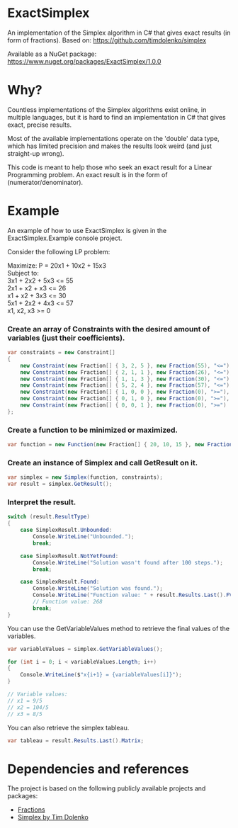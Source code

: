# ExactSimplex
An implementation of the Simplex algorithm in C# that gives exact results (in form of fractions). Based on: https://github.com/timdolenko/simplex

Available as a NuGet package: https://www.nuget.org/packages/ExactSimplex/1.0.0

# Why?

Countless implementations of the Simplex algorithms exist online, in multiple languages, but it is hard to find an implementation in C# that gives exact, precise results.

Most of the available implementations operate on the 'double' data type, which has limited precision and makes the results look weird (and just straight-up wrong).

This code is meant to help those who seek an exact result for a Linear Programming problem. An exact result is in the form of (numerator/denominator).

# Example

An example of how to use ExactSimplex is given in the ExactSimplex.Example console project.

Consider the following LP problem:

Maximize: P = 20x1 + 10x2 + 15x3  
Subject to:  
3x1 + 2x2 + 5x3 <= 55  
2x1 + x2 + x3 <= 26  
x1 + x2 + 3x3 <= 30  
5x1 + 2x2 + 4x3 <= 57  
x1, x2, x3 >= 0   

### Create an array of Constraints with the desired amount of variables (just their coefficients).

```csharp
var constraints = new Constraint[]
{
	new Constraint(new Fraction[] { 3, 2, 5 }, new Fraction(55), "<="),
	new Constraint(new Fraction[] { 2, 1, 1 }, new Fraction(26), "<="),
	new Constraint(new Fraction[] { 1, 1, 3 }, new Fraction(30), "<="),
	new Constraint(new Fraction[] { 5, 2, 4 }, new Fraction(57), "<="),
	new Constraint(new Fraction[] { 1, 0, 0 }, new Fraction(0), ">="),
	new Constraint(new Fraction[] { 0, 1, 0 }, new Fraction(0), ">="),
	new Constraint(new Fraction[] { 0, 0, 1 }, new Fraction(0), ">=")
};
```

### Create a function to be minimized or maximized.

```csharp
var function = new Function(new Fraction[] { 20, 10, 15 }, new Fraction(0), true);
```

### Create an instance of Simplex and call GetResult on it.

```csharp
var simplex = new Simplex(function, constraints);
var result = simplex.GetResult();
```

### Interpret the result.

```csharp
switch (result.ResultType)
{
	case SimplexResult.Unbounded:
		Console.WriteLine("Unbounded.");
		break;

	case SimplexResult.NotYetFound:
		Console.WriteLine("Solution wasn't found after 100 steps.");
		break;

	case SimplexResult.Found:
		Console.WriteLine("Solution was found.");
		Console.WriteLine("Function value: " + result.Results.Last().FValue);
		// Function value: 268
		break;
}
```

You can use the GetVariableValues method to retrieve the final values of the variables.

```csharp
var variableValues = simplex.GetVariableValues();

for (int i = 0; i < variableValues.Length; i++)
{
    Console.WriteLine($"x{i+1} = {variableValues[i]}");
}

// Variable values:
// x1 = 9/5
// x2 = 104/5
// x3 = 8/5
```

You can also retrieve the simplex tableau.

```csharp
var tableau = result.Results.Last().Matrix;
```


# Dependencies and references
The project is based on the following publicly available projects and packages:
- [Fractions](https://www.nuget.org/packages/Fractions)
- [Simplex by Tim Dolenko](https://github.com/timdolenko/simplex)
